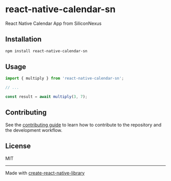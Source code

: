 # react-native-calendar-sn

React Native Calendar App from SiliconNexus

## Installation

```sh
npm install react-native-calendar-sn
```

## Usage

```js
import { multiply } from 'react-native-calendar-sn';

// ...

const result = await multiply(3, 7);
```

## Contributing

See the [contributing guide](CONTRIBUTING.md) to learn how to contribute to the repository and the development workflow.

## License

MIT

---

Made with [create-react-native-library](https://github.com/callstack/react-native-builder-bob)

